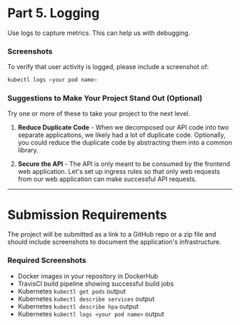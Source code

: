 
# Part 5. Logging  
Use logs to capture metrics.  This can help us with debugging.

### Screenshots
To verify that user activity is logged, please include a screenshot of:

```bash
kubectl logs <your pod name>
```


### Suggestions to Make Your Project Stand Out (Optional)   

Try one or more of these to take your project to the next level.

1. **Reduce Duplicate Code** - When we decomposed our API code into two separate applications, we likely had a lot of duplicate code. Optionally, you could reduce the duplicate code by abstracting them into a common library.


2. **Secure the API** - The API is only meant to be consumed by the frontend web application. Let's set up ingress rules so that only web requests from our web application can make successful API requests.


--- 

# Submission Requirements
The project will be submitted as a link to a GitHub repo or a zip file and should include screenshots to document the application's infrastructure.

### Required Screenshots
* Docker images in your repository in DockerHub
* TravisCI build pipeline showing successful build jobs
* Kubernetes `kubectl get pods` output
* Kubernetes `kubectl describe services` output
* Kubernetes `kubectl describe hpa` output  
* Kubernetes `kubectl logs <your pod name>` output 


